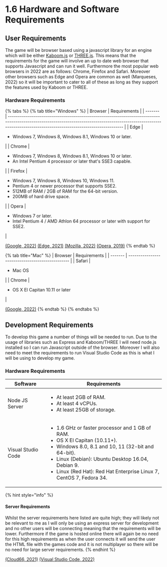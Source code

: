 # 1.6 Hardware and Software Requirements

## User Requirements

The game will be browser based using a javascript library for an engine which will be either [Kaboom.js](https://kaboomjs.com/) or [THREE.js](https://threejs.org/). This means that the requirements for the game will involve an up to date web browser that supports Javascript and can run it well. Furthermore the most popular web browsers in 2022 are as follows: Chrome, Firefox and Safari. Moreover other browsers such as Edge and Opera are common as well (Marqueses, 2022) so it will be important to cater to all of these as long as they support the features used by Kaboom or THREE.

### Hardware Requirements

{% tabs %}
{% tab title="Windows" %}
| Browser | Requirements                                                                                                                                                                                                          |
| ------- | --------------------------------------------------------------------------------------------------------------------------------------------------------------------------------------------------------------------- |
| Edge    | <ul><li>Windows 7, Windows 8, Windows 8.1, Windows 10 or later.</li></ul>                                                                                                                                             |
| Chrome  | <ul><li>Windows 7, Windows 8, Windows 8.1, Windows 10 or later.</li><li>An Intel Pentium 4 processor or later that's SSE3 capable.</li></ul>                                                                          |
| Firefox | <ul><li>Windows 7, Windows 8, Windows 10, Windows 11.</li><li>Pentium 4 or newer processor that supports SSE2.</li><li>512MB of RAM / 2GB of RAM for the 64-bit version.</li><li>200MB of hard drive space.</li></ul> |
| Opera   | <ul><li>Windows 7 or later.</li><li>Intel Pentium 4 / AMD Athlon 64 processor or later with support for SSE2.</li></ul>                                                                                               |

[(Google, 2022)](../reference-list.md#1.6-hardware-and-software-requirements) [(Edge, 2021)](../reference-list.md#1.6-hardware-and-software-requirements) [(Mozilla, 2022)](../reference-list.md#1.6-hardware-and-software-requirements) [(Opera, 2019)](../reference-list.md#1.6-hardware-and-software-requirements)
{% endtab %}

{% tab title="Mac" %}
| Browser | Requirements                                     |
| ------- | ------------------------------------------------ |
| Safari  | <ul><li>Mac OS</li></ul>                         |
| Chrome  | <ul><li>OS X El Capitan 10.11 or later</li></ul> |

[(Google, 2022)](../reference-list.md#1.6-hardware-and-software-requirements)
{% endtab %}
{% endtabs %}

## Development Requirements

To develop this game a number of things will be needed to run. Due to the usage of libraries such as Express and Kaboom/THREE I will need node.js installed so I can run Javascript outside of the browser. Moreover I will also need to meet the requirements to run Visual Studio Code as this is what I will be using to develop my game.

### Hardware Requirements

| Software           | Requirements                                                                                                                                                                                                                                                                                |
| ------------------ | ------------------------------------------------------------------------------------------------------------------------------------------------------------------------------------------------------------------------------------------------------------------------------------------- |
| Node JS Server     | <ul><li>At least 2GB of RAM.</li><li>At least 4 vCPUs.</li><li>At least 25GB of storage.</li></ul>                                                                                                                                                                                          |
| Visual Studio Code | <ul><li>1.6 GHz or faster processor and 1 GB of RAM.</li><li>OS X El Capitan (10.11+).</li><li>Windows 8.0, 8.1 and 10, 11 (32-bit and 64-bit).</li><li>Linux (Debian): Ubuntu Desktop 16.04, Debian 9.</li><li>Linux (Red Hat): Red Hat Enterprise Linux 7, CentOS 7, Fedora 34.</li></ul> |

{% hint style="info" %}
#### Server Requirements

Whilst the server requirements here listed are quite high; they will likely not be relevant to me as I will only be using an express server for development and no other users will be connecting meaning that the requirements will be lower. Furthermore if the game is hosted online there will again be no need for this high requirements as when the user connects it will send the user the HTML file with the games code and it is not multiplayer so there will be no need for large server requirements.
{% endhint %}

[(Cloud66, 2021)](../reference-list.md#1.6-hardware-and-software-requirements) [(Visual Studio Code, 2022)](../reference-list.md#1.6-hardware-and-software-requirements)
